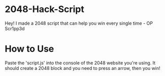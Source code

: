 # 2048-Hack-Script
Hey! I made a 2048 script that can help you win every single time - OP Scr1pp3d

# How to Use

Paste the 'script.js' into the console of the 2048 website you're using.
It should create a 2048 block and you need to press an arrow, then you win!
